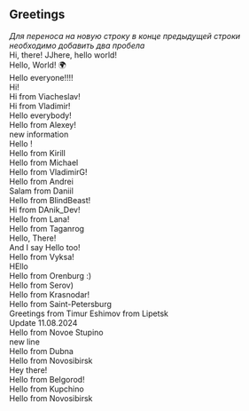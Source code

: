 ## Greetings
_Для переноса на новую строку в конце предыдущей строки необходимо добавить два пробела_  
Hi, there!
JJhere, hello world!  
Hello, World! 🌍  
Hello everyone!!!!  
Hi!  
Hi from Viacheslav!  
Hi from Vladimir!  
Hello everybody!  
Hello from Alexey!  
new information  
Hello !  
Hello from Kirill  
Hello from Michael  
Hello from VladimirG!  
Hello from Andrei  
Salam from Daniil  
Hello from BlindBeast!  
 Hi from DAnik_Dev!  
Hello from Lana!  
Hello from Taganrog  
Hello, There!   
And I say Hello too!  
Hello from Vyksa!  
HEllo  
Hello from Orenburg :)   
Hello from Serov)  
Hello from Krasnodar!  
Hello from Saint-Petersburg  
Greetings from Timur Eshimov from Lipetsk  
Update 11.08.2024  
Hello from Novoe Stupino  
new line  
Hello from Dubna  
Hello from Novosibirsk  
Hey there!  
Hello from Belgorod!  
Hello from Kupchino  
Hello from Novosibirsk
